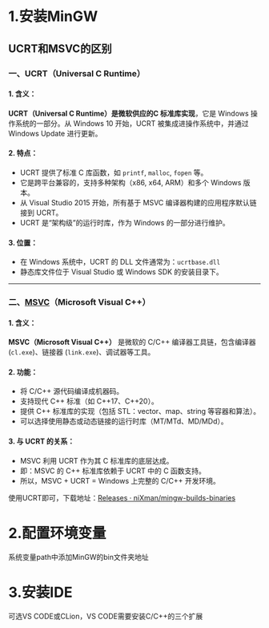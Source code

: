 # 1.安装MinGW
## UCRT和MSVC的区别
### 一、UCRT（Universal C Runtime）

#### 1. 含义：

**UCRT（Universal C Runtime）**是微软供应的**C 标准库实现**，它是 Windows 操作系统的一部分。从 Windows 10 开始，UCRT 被集成进操作系统中，并通过 Windows Update 进行更新。

#### 2. 特点：

- UCRT 提供了标准 C 库函数，如 `printf`, `malloc`, `fopen` 等。
- 它是跨平台兼容的，支持多种架构（x86, x64, ARM）和多个 Windows 版本。
- 从 Visual Studio 2015 开始，所有基于 MSVC 编译器构建的应用程序默认链接到 UCRT。
- UCRT 是“架构级”的运行时库，作为 Windows 的一部分进行维护。

#### 3. 位置：

- 在 Windows 系统中，UCRT 的 DLL 文件通常为：`ucrtbase.dll`
- 静态库文件位于 Visual Studio 或 Windows SDK 的安装目录下。

---

### 二、[MSVC](https://so.csdn.net/so/search?q=MSVC&spm=1001.2101.3001.7020)（Microsoft Visual C++）

#### 1. 含义：

**MSVC（Microsoft Visual C++）** 是微软的 C/C++ 编译器工具链，包含编译器 (`cl.exe`)、链接器 (`link.exe`)、调试器等工具。

#### 2. 功能：

- 将 C/C++ 源代码编译成机器码。
- 支持现代 C++ 标准（如 C++17、C++20）。
- 提供 C++ 标准库的实现（包括 STL：vector、map、string 等容器和算法）。
- 可以选择使用静态或动态链接的运行时库（MT/MTd、MD/MDd）。

#### 3. 与 UCRT 的关系：

- MSVC 利用 UCRT 作为其 C 标准库的底层达成。
- 即：MSVC 的 C++ 标准库依赖于 UCRT 中的 C 函数支持。
- 所以，MSVC + UCRT = Windows 上完整的 C/C++ 开发环境。


使用UCRT即可，下载地址：[Releases · niXman/mingw-builds-binaries](https://github.com/niXman/mingw-builds-binaries/releases)


# 2.配置环境变量
系统变量path中添加MinGW的bin文件夹地址
# 3.安装IDE

可选VS CODE或CLion，VS CODE需要安装C/C++的三个扩展